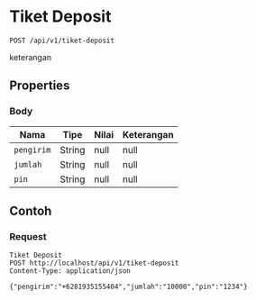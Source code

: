 # Tiket Deposit
```http
POST /api/v1/tiket-deposit
```
keterangan
## Properties
### Body
Nama | Tipe | Nilai | Keterangan
--- | --- | --- | ---
<code>pengirim</code> | String | null | null
<code>jumlah</code> | String | null | null
<code>pin</code> | String | null | null
## Contoh
### Request
```http
Tiket Deposit
POST http://localhost/api/v1/tiket-deposit
Content-Type: application/json

{"pengirim":"+6281935155404","jumlah":"10000","pin":"1234"}
```
